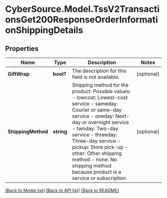 # CyberSource.Model.TssV2TransactionsGet200ResponseOrderInformationShippingDetails
## Properties

Name | Type | Description | Notes
------------ | ------------- | ------------- | -------------
**GiftWrap** | **bool?** | The description for this field is not available. | [optional] 
**ShippingMethod** | **string** | Shipping method for the product. Possible values:   - lowcost: Lowest-cost service  - sameday: Courier or same-day service  - oneday: Next-day or overnight service  - twoday: Two-day service  - threeday: Three-day service  - pickup: Store pick-up  - other: Other shipping method  - none: No shipping method because product is a service or subscription  | [optional] 

[[Back to Model list]](../README.md#documentation-for-models) [[Back to API list]](../README.md#documentation-for-api-endpoints) [[Back to README]](../README.md)

